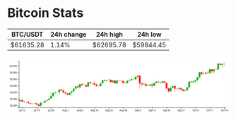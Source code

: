 # Bitcoin Stats

BTC/USDT|24h change|24h high|24h low|
|---|---|---|---|
|$61635.28|1.14%|$62695.78|$59844.45|

<img src="./chart.svg">
